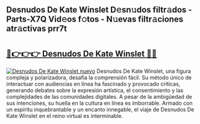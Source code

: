 ## Desnudos De Kate Winslet D𝚎sn𝚞dos filtr𝚊dos - Parts-X7Q Vid𝚎os f𝚘tos - N𝚞evas filtr𝚊ciones atr𝚊ctivas prr7t

# <h2><a href="http://mbarsl.tromn.icu/?c=Desnudos+De+Kate+Winslet">🔗👉👉👉 Desnudos De Kate Winslet 🔗🔗</a></h2>

[![Desnudos De Kate Winslet nuevo](https://i.imgur.com/pEAQMta.gif)](http://mbarsl.tromn.icu/?c=Desnudos+De+Kate+Winslet)
Desnudos De Kate Winslet, una figura compleja y polarizadora, desafía la comprensión fácil. Su método único de interactuar con audiencias en línea ha fascinado y provocado críticas, generando debates sobre la expresión artística, el consentimiento y las complejidades de las comunidades digitales. A pesar de la ambigüedad de sus intenciones, su huella en la cultura en línea es imborrable. Armado con un espíritu inquebrantable y un encanto innegable, el viaje de Desnudos De Kate Winslet en el reino virtual es interminable.
